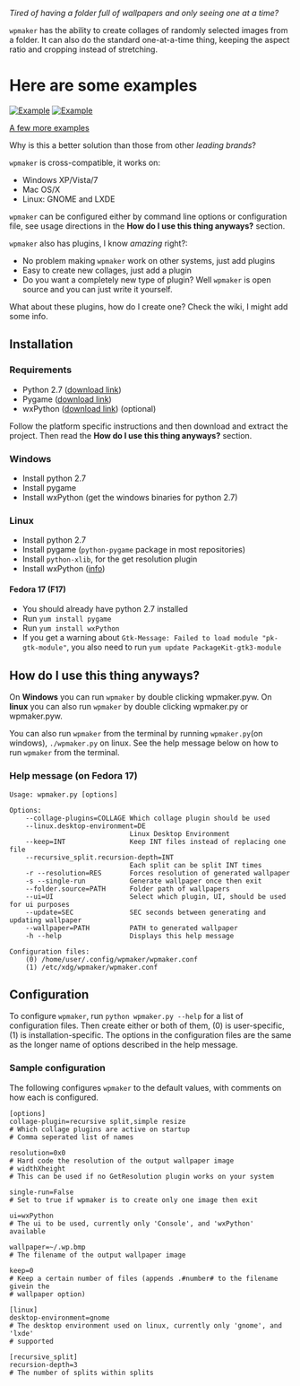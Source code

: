 *Tired of having a folder full of wallpapers and only seeing one at a time?*

`wpmaker` has the ability to create collages of randomly selected images from
a folder. It can also do the standard one-at-a-time thing, keeping the aspect
ratio and cropping instead of stretching.

# Here are some examples
[![Example](http://i.imgur.com/XLNHpl.jpg)](http://i.imgur.com/XLNHp.jpg)
[![Example](http://i.imgur.com/YHrL4l.jpg)](http://i.imgur.com/YHrL4.jpg)

[A few more examples](http://imgur.com/a/9MFjX#0)

Why is this a better solution than those from other *leading brands*?

`wpmaker` is cross-compatible, it works on:
- Windows XP/Vista/7
- Mac OS/X
- Linux: GNOME and LXDE

`wpmaker` can be configured either by command line options or configuration file, 
see usage directions in the **How do I use this thing anyways?** section. 

`wpmaker` also has plugins, I know *amazing* right?:
- No problem making `wpmaker` work on other systems, just add plugins
- Easy to create new collages, just add a plugin
- Do you want a completely new type of plugin? Well `wpmaker` is 
open source and you can just write it yourself.

What about these plugins, how do I create one? Check the wiki, I might add some info.

## Installation
### Requirements
- Python 2.7 ([download link](http://python.org/download/releases/2.7.3/))
- Pygame ([download link](http://www.pygame.org/download.shtml))
- wxPython ([download link](http://wxpython.org/download.php)) (optional)

Follow the platform specific instructions and then download and extract the project.
Then read the **How do I use this thing anyways?** section.

### Windows
- Install python 2.7
- Install pygame
- Install wxPython (get the windows binaries for python 2.7)

### Linux
- Install python 2.7
- Install pygame (`python-pygame` package in most repositories)
- Install `python-xlib`, for the get resolution plugin
- Install wxPython ([info](http://wiki.wxpython.org/How%20to%20install%20wxPython#Linux_-_Redhat))

#### Fedora 17 (F17)
- You should already have python 2.7 installed
- Run `yum install pygame`
- Run `yum install wxPython`
- If you get a warning about `Gtk-Message: Failed to load module "pk-gtk-module"`,
you also need to run `yum update PackageKit-gtk3-module`

## How do I use this thing anyways?
On **Windows** you can run `wpmaker` by double clicking wpmaker.pyw. On **linux** you can also run `wpmaker` by double clicking wpmaker.py or wpmaker.pyw.

You can also run `wpmaker` from the terminal by running `wpmaker.py`(on windows), `./wpmaker.py` on linux. See the help message below on how to run `wpmaker` from the terminal.

### Help message (on Fedora 17)
```
Usage: wpmaker.py [options]

Options:
    --collage-plugins=COLLAGE Which collage plugin should be used
    --linux.desktop-environment=DE
                              Linux Desktop Environment
    --keep=INT                Keep INT files instead of replacing one file
    --recursive_split.recursion-depth=INT
                              Each split can be split INT times
    -r --resolution=RES       Forces resolution of generated wallpaper
    -s --single-run           Generate wallpaper once then exit
    --folder.source=PATH      Folder path of wallpapers
    --ui=UI                   Select which plugin, UI, should be used for ui purposes
    --update=SEC              SEC seconds between generating and updating wallpaper
    --wallpaper=PATH          PATH to generated wallpaper
    -h --help                 Displays this help message

Configuration files:
    (0) /home/user/.config/wpmaker/wpmaker.conf
    (1) /etc/xdg/wpmaker/wpmaker.conf
```

## Configuration
To configure `wpmaker`, run `python wpmaker.py --help` for a list of
configuration files. Then create either or both of them, (0) is user-specific, (1) is
installation-specific. The options in the configuration files are the same as
the longer name of options described in the help message.

### Sample configuration
The following configures `wpmaker` to the default values, with comments on how each is configured.
```
[options]
collage-plugin=recursive split,simple resize
# Which collage plugins are active on startup
# Comma seperated list of names

resolution=0x0
# Hard code the resolution of the output wallpaper image
# widthXheight
# This can be used if no GetResolution plugin works on your system

single-run=False
# Set to true if wpmaker is to create only one image then exit

ui=wxPython
# The ui to be used, currently only 'Console', and 'wxPython' available

wallpaper=~/.wp.bmp
# The filename of the output wallpaper image

keep=0
# Keep a certain number of files (appends .#number# to the filename givein the 
# wallpaper option)

[linux]
desktop-environment=gnome
# The desktop environment used on linux, currently only 'gnome', and 'lxde' 
# supported

[recursive_split]
recursion-depth=3
# The number of splits within splits
```
